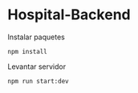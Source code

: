 # Hospital-Backend
Instalar paquetes
```
npm install
```
Levantar servidor
```
npm run start:dev
```